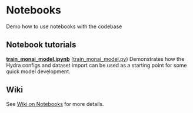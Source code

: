 # Notebooks

Demo how to use notebooks with the codebase

## Notebook tutorials

**[train_monai_model.ipynb](train_custom_model.ipynb)** ([train_monai_model.py](train_custom_model.py))
Demonstrates how the Hydra configs and dataset import can be used as a starting point for some quick model development.

## Wiki

See [Wiki on Notebooks](https://github.com/petteriTeikari/minivess_mlops/wiki/Notebooks) for more details.